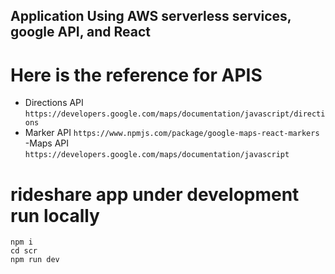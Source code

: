 
## Application Using AWS serverless services, google API, and React

# Here is the reference for APIS

- Directions API `https://developers.google.com/maps/documentation/javascript/directions`
- Marker API `https://www.npmjs.com/package/google-maps-react-markers`
-Maps API `https://developers.google.com/maps/documentation/javascript`



# rideshare app under development run locally
```
npm i
cd scr
npm run dev
```
